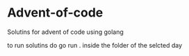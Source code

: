 # Advent-of-code

Solutins for advent of code using golang

to run solutins do go run . inside the folder of the selcted day